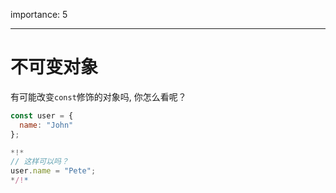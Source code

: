 importance: 5

---

# 不可变对象

有可能改变`const`修饰的对象吗, 你怎么看呢？

```js
const user = {
  name: "John"
};

*!*
// 这样可以吗？
user.name = "Pete";
*/!*
```
